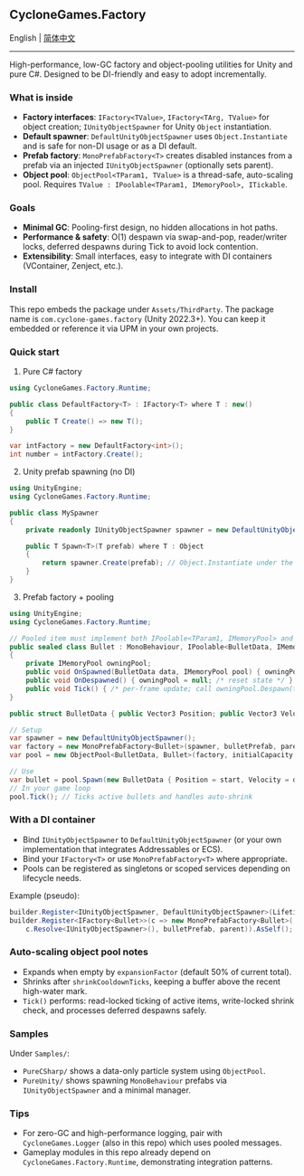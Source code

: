 ## CycloneGames.Factory
<div align="left">English | <a href="./README.SCH.md">简体中文</a></div>

---

High-performance, low-GC factory and object-pooling utilities for Unity and pure C#. Designed to be DI-friendly and easy to adopt incrementally.

### What is inside
- **Factory interfaces**: `IFactory<TValue>`, `IFactory<TArg, TValue>` for object creation; `IUnityObjectSpawner` for Unity `Object` instantiation.
- **Default spawner**: `DefaultUnityObjectSpawner` uses `Object.Instantiate` and is safe for non-DI usage or as a DI default.
- **Prefab factory**: `MonoPrefabFactory<T>` creates disabled instances from a prefab via an injected `IUnityObjectSpawner` (optionally sets parent).
- **Object pool**: `ObjectPool<TParam1, TValue>` is a thread-safe, auto-scaling pool. Requires `TValue : IPoolable<TParam1, IMemoryPool>, ITickable`.

### Goals
- **Minimal GC**: Pooling-first design, no hidden allocations in hot paths.
- **Performance & safety**: O(1) despawn via swap-and-pop, reader/writer locks, deferred despawns during Tick to avoid lock contention.
- **Extensibility**: Small interfaces, easy to integrate with DI containers (VContainer, Zenject, etc.).

### Install
This repo embeds the package under `Assets/ThirdParty`. The package name is `com.cyclone-games.factory` (Unity 2022.3+). You can keep it embedded or reference it via UPM in your own projects.

### Quick start

1) Pure C# factory
```csharp
using CycloneGames.Factory.Runtime;

public class DefaultFactory<T> : IFactory<T> where T : new()
{
    public T Create() => new T();
}

var intFactory = new DefaultFactory<int>();
int number = intFactory.Create();
```

2) Unity prefab spawning (no DI)
```csharp
using UnityEngine;
using CycloneGames.Factory.Runtime;

public class MySpawner
{
    private readonly IUnityObjectSpawner spawner = new DefaultUnityObjectSpawner();

    public T Spawn<T>(T prefab) where T : Object
    {
        return spawner.Create(prefab); // Object.Instantiate under the hood
    }
}
```

3) Prefab factory + pooling
```csharp
using UnityEngine;
using CycloneGames.Factory.Runtime;

// Pooled item must implement both IPoolable<TParam1, IMemoryPool> and ITickable
public sealed class Bullet : MonoBehaviour, IPoolable<BulletData, IMemoryPool>, ITickable
{
    private IMemoryPool owningPool;
    public void OnSpawned(BulletData data, IMemoryPool pool) { owningPool = pool; /* init state */ }
    public void OnDespawned() { owningPool = null; /* reset state */ }
    public void Tick() { /* per-frame update; call owningPool.Despawn(this) when done */ }
}

public struct BulletData { public Vector3 Position; public Vector3 Velocity; }

// Setup
var spawner = new DefaultUnityObjectSpawner();
var factory = new MonoPrefabFactory<Bullet>(spawner, bulletPrefab, parentTransform);
var pool = new ObjectPool<BulletData, Bullet>(factory, initialCapacity: 16);

// Use
var bullet = pool.Spawn(new BulletData { Position = start, Velocity = dir });
// In your game loop
pool.Tick(); // Ticks active bullets and handles auto-shrink
```

### With a DI container
- Bind `IUnityObjectSpawner` to `DefaultUnityObjectSpawner` (or your own implementation that integrates Addressables or ECS).
- Bind your `IFactory<T>` or use `MonoPrefabFactory<T>` where appropriate.
- Pools can be registered as singletons or scoped services depending on lifecycle needs.

Example (pseudo):
```csharp
builder.Register<IUnityObjectSpawner, DefaultUnityObjectSpawner>(Lifetime.Singleton);
builder.Register<IFactory<Bullet>>(c => new MonoPrefabFactory<Bullet>(
    c.Resolve<IUnityObjectSpawner>(), bulletPrefab, parent)).AsSelf();
```

### Auto-scaling object pool notes
- Expands when empty by `expansionFactor` (default 50% of current total).
- Shrinks after `shrinkCooldownTicks`, keeping a buffer above the recent high-water mark.
- `Tick()` performs: read-locked ticking of active items, write-locked shrink check, and processes deferred despawns safely.

### Samples
Under `Samples/`:
- `PureCSharp/` shows a data-only particle system using `ObjectPool`.
- `PureUnity/` shows spawning `MonoBehaviour` prefabs via `IUnityObjectSpawner` and a minimal manager.

### Tips
- For zero-GC and high-performance logging, pair with `CycloneGames.Logger` (also in this repo) which uses pooled messages.
- Gameplay modules in this repo already depend on `CycloneGames.Factory.Runtime`, demonstrating integration patterns.